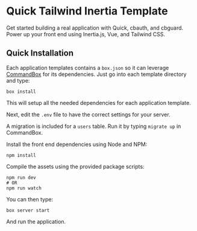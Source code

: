# Quick Tailwind Inertia Template

Get started building a real application with Quick, cbauth, and cbguard.
Power up your front end using Inertia.js, Vue, and Tailwind CSS.

## Quick Installation

Each application templates contains a `box.json` so it can leverage [CommandBox](http://www.ortussolutions.com/products/commandbox) for its dependencies.
Just go into each template directory and type:

```
box install
```

This will setup all the needed dependencies for each application template.

Next, edit the `.env` file to have the correct settings for your server.

A migration is included for a `users` table.  Run it by typing `migrate up` in CommandBox.

Install the front end dependencies using Node and NPM:

```
npm install
```

Compile the assets using the provided package scripts:

```
npm run dev
# OR
npm run watch
```

You can then type:

```
box server start
```

And run the application.
